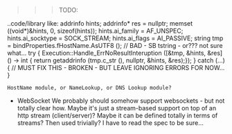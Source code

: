 >>>TODO:

..code/library like:
    addrinfo hints;
    addrinfo* res = nullptr;
    memset ((void*)&hints, 0, sizeof(hints));
    hints.ai_family = AF_UNSPEC;
    hints.ai_socktype = SOCK_STREAM;
    hints.ai_flags = AI_PASSIVE;
    string  tmp =   bindProperties.fHostName.AsUTF8<string> (); // BAD - SB tstring - or??? not sure what...
    try {
        Execution::Handle_ErrNoResultInteruption ([&tmp, &hints, &res] () -> int { return getaddrinfo (tmp.c_str (), nullptr, &hints, &res);});
    }
    catch (...) {
        // MUST FIX THIS - BROKEN - BUT LEAVE IGNORING ERRORS FOR NOW...
    }

	HostName module, or NameLookup, or DNS Lookup module?


+	WebSocket
	We probably should somehow support websockets - but not totally clear how. Maybe it's just a stream-based support on top
	of an http stream (client/server)? Maybe it can be defined totally in terms of streams? Then used trivially? I have to 
	read the spec to be sure...
